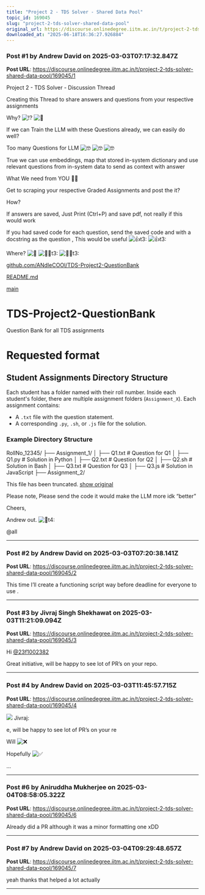 ```yaml
---
title: "Project 2 - TDS Solver - Shared Data Pool"
topic_id: 169045
slug: "project-2-tds-solver-shared-data-pool"
original_url: https://discourse.onlinedegree.iitm.ac.in/t/project-2-tds-solver-shared-data-pool/169045
downloaded_at: "2025-06-18T16:36:27.926884"
---
```


### Post #1 by Andrew David on 2025-03-03T07:17:32.847Z
**Post URL**: https://discourse.onlinedegree.iitm.ac.in/t/project-2-tds-solver-shared-data-pool/169045/1

[](#p-602891-project-2-tds-solver-discussion-thread-1)
Project 2 - TDS Solver - Discussion Thread

[](#p-602891-creating-this-thread-to-share-answers-and-questions-from-your-respective-assignments-2)
Creating this Thread to share answers and questions from your respective assignments

[](#p-602891-why-3)
Why?
![:interrobang:](https://emoji.discourse-cdn.com/google/interrobang.png?v=12)
![:thinking:](https://emoji.discourse-cdn.com/google/thinking.png?v=12)

If we can Train the LLM with these Questions already, we can easily do well?

[](#p-602891-too-many-questions-for-llm-4)
Too many Questions for LLM
![:nerd_face:](https://emoji.discourse-cdn.com/google/nerd_face.png?v=12)
![:nerd_face:](https://emoji.discourse-cdn.com/google/nerd_face.png?v=12)
![:nerd_face:](https://emoji.discourse-cdn.com/google/nerd_face.png?v=12)

True we can use embeddings, map that stored in-system dictionary and use relevant questions from in-system data to send as context with answer

[](#p-602891-what-we-need-from-you-5)
What We need from YOU 🫵🏽

Get to scraping your respective Graded Assignments and post the it?

[](#p-602891-how-6)
How?

If answers are saved, Just Print (Ctrl+P) and save pdf, not really if this would work

If you had saved code for each question, send the saved code and with a docstring as the question , This would be useful
![:+1:t3:](https://emoji.discourse-cdn.com/google/+1/3.png?v=12)
![:+1:t3:](https://emoji.discourse-cdn.com/google/+1/3.png?v=12)

[](#p-602891-where-7)
Where?
![:thinking:](https://emoji.discourse-cdn.com/google/thinking.png?v=12)
![:man_shrugging:t3:](https://emoji.discourse-cdn.com/google/man_shrugging/3.png?v=12)
![:man_shrugging:t3:](https://emoji.discourse-cdn.com/google/man_shrugging/3.png?v=12)

[github.com/ANdIeCOOl/TDS-Project2-QuestionBank](https://github.com/ANdIeCOOl/TDS-Project2-QuestionBank/blob/main/README.md)

[README.md](https://github.com/ANdIeCOOl/TDS-Project2-QuestionBank/blob/main/README.md)

[main](https://github.com/ANdIeCOOl/TDS-Project2-QuestionBank/blob/main/README.md)

# TDS-Project2-QuestionBank
Question Bank for all TDS assignments

# Requested format
## Student Assignments Directory Structure

Each student has a folder named with their roll number. Inside each student's folder, there are multiple assignment folders (`Assignment_X`). Each assignment contains:
- A `.txt` file with the question statement.
- A corresponding `.py`, `.sh`, or `.js` file for the solution.

### Example Directory Structure
RollNo_12345/
├── Assignment_1/
│   ├── Q1.txt    # Question for Q1
│   ├── Q1.py     # Solution in Python
│   ├── Q2.txt    # Question for Q2
│   ├── Q2.sh     # Solution in Bash
│   ├── Q3.txt    # Question for Q3
│   ├── Q3.js     # Solution in JavaScript
├── Assignment_2/

  This file has been truncated.
[show original](https://github.com/ANdIeCOOl/TDS-Project2-QuestionBank/blob/main/README.md)

Please note, Please send the code it would make the LLM more idk “better”

Cheers,

Andrew out.
![:facepunch:t4:](https://emoji.discourse-cdn.com/google/facepunch/4.png?v=12)

@all

---

### Post #2 by Andrew David on 2025-03-03T07:20:38.141Z
**Post URL**: https://discourse.onlinedegree.iitm.ac.in/t/project-2-tds-solver-shared-data-pool/169045/2

This time I’ll create a functioning script way before deadline for everyone to use .

---

### Post #3 by Jivraj Singh Shekhawat on 2025-03-03T11:21:09.094Z
**Post URL**: https://discourse.onlinedegree.iitm.ac.in/t/project-2-tds-solver-shared-data-pool/169045/3

Hi
[@23f1002382](/u/23f1002382)

Great initiative, will be happy to see lot of PR’s on your repo.

---

### Post #4 by Andrew David on 2025-03-03T11:45:57.715Z
**Post URL**: https://discourse.onlinedegree.iitm.ac.in/t/project-2-tds-solver-shared-data-pool/169045/4

![](https://avatars.discourse-cdn.com/v4/letter/j/b9bd4f/48.png)
 Jivraj:

e, will be happy to see lot of PR’s on your re

Will
![:x:](https://emoji.discourse-cdn.com/google/x.png?v=12)

Hopefully
![:white_check_mark:](https://emoji.discourse-cdn.com/google/white_check_mark.png?v=12)

…

---

### Post #6 by Aniruddha Mukherjee on 2025-03-04T08:58:05.322Z
**Post URL**: https://discourse.onlinedegree.iitm.ac.in/t/project-2-tds-solver-shared-data-pool/169045/6

Already did a PR although it was a minor formatting one xDD

---

### Post #7 by Andrew David on 2025-03-04T09:29:48.657Z
**Post URL**: https://discourse.onlinedegree.iitm.ac.in/t/project-2-tds-solver-shared-data-pool/169045/7

yeah thanks that helped a lot actually

---
